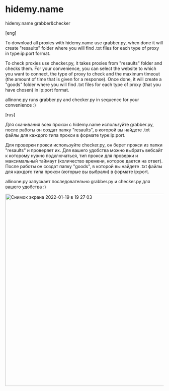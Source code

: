 # hidemy.name
hidemy.name grabber&amp;checker 

[eng]

To download all proxies with hidemy.name use grabber.py, when done it will create "resaults" folder where you will find .txt files for each type of proxy in type:ip:port format.

To check proxies use checker.py, it takes proxies from "resaults" folder and checks them. For your convenience, you can select the website to which you want to connect, the type of proxy to check and the maximum timeout (the amount of time that is given for a response). Once done, it will create a "goods" folder where you will find .txt files for each type of proxy (that you have chosen) in ip:port format.

allinone.py runs grabber.py and checker.py in sequence for your convenience :)

[rus]

Для скачивания всех прокси с hidemy.name используйте grabber.py, после работы он создат папку "resaults", в которой вы найдете .txt файлы для каждого типа прокси в формате type:ip:port. 

Для проверки прокси используйте checker.py, он берет прокси из папки "resaults" и проверяет их. Для вашего удобства можно выбрать вебсайт к которому нужно подключаться, тип прокси для проверки и максимальный таймаут (количество времени, которое дается на ответ). После работы он создат папку "goods", в которой вы найдете .txt файлы для каждого типа прокси (которые вы выбрали) в формате ip:port. 

allinone.py запускает последовательно grabber.py и checker.py для вашего удобства :)


<img width="611" alt="Снимок экрана 2022-01-19 в 19 27 03" src="https://user-images.githubusercontent.com/95444830/150172811-056eb1ae-b6fb-4436-af93-952ec29c609c.png">
